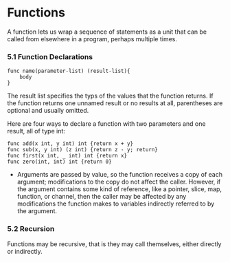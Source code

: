 # Functions 
A function lets us wrap a sequence of statements as a unit that can be called from elsewhere in a program, perhaps multiple times.

### 5.1 Function Declarations
```
func name(parameter-list) (result-list){
    body 
}
```
The result list specifies the typs of the values that the function returns. If the function returns one unnamed result or no results at all, parentheses are optional and usually omitted. 

Here are four ways to declare a function with two parameters and one result, all of type int:
```
func add(x int, y int) int {return x + y}
func sub(x, y int) (z int) {return z - y; return}
func first(x int, _ int) int {return x}
func zero(int, int) int {return 0}
```
* Arguments are passed by value, so the function receives a copy of each argument; modifications to the copy do not affect the caller. However, if the argument contains some kind of reference, like a pointer, slice, map, function, or channel, then the caller may be affected by any modifications the function makes to variables indirectly referred to by the argument. 

### 5.2 Recursion
Functions may be recursive, that is they may call themselves, either directly or indirectly. 

